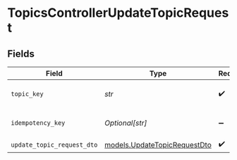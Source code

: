 # TopicsControllerUpdateTopicRequest


## Fields

| Field                                                              | Type                                                               | Required                                                           | Description                                                        |
| ------------------------------------------------------------------ | ------------------------------------------------------------------ | ------------------------------------------------------------------ | ------------------------------------------------------------------ |
| `topic_key`                                                        | *str*                                                              | :heavy_check_mark:                                                 | The key identifier of the topic                                    |
| `idempotency_key`                                                  | *Optional[str]*                                                    | :heavy_minus_sign:                                                 | A header for idempotency purposes                                  |
| `update_topic_request_dto`                                         | [models.UpdateTopicRequestDto](../models/updatetopicrequestdto.md) | :heavy_check_mark:                                                 | N/A                                                                |